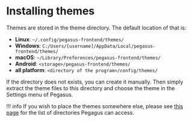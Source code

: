 # Installing themes

Themes are stored in the theme directory. The default location of that is:

- **Linux**: `~/.config/pegasus-frontend/themes/`
- **Windows**: `C:/Users/[username]/AppData/Local/pegasus-frontend/themes/`
- **macOS**: `~/Library/Preferences/pegasus-frontend/themes/`
- **Android**: `<storage>/pegasus-frontend/themes/`
- **all platform**: `<directory of the program>/config/themes/`

If the directory does not exists, you can create it manually. Then simply extract the theme files to this directory and choose the theme in the Settings menu of Pegasus.

!!! info
    If you wish to place the themes somewhere else, please see [this page](config-dirs.md) for the list of directories Pegagus can access.
